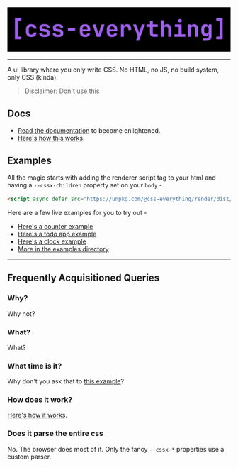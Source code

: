 <center>
  <img src="./media/banner.png" />
</center>

---

A ui library where you only write CSS. No HTML, no JS, no build system, only CSS (kinda).

> Disclaimer: Don't use this


## Docs

- [Read the documentation](https://github.com/phenax/css-everything/tree/main/docs/README.md) to become enlightened.
- [Here's how this works](https://github.com/phenax/css-everything/tree/main/docs/how-it-works.md).


## Examples
All the magic starts with adding the renderer script tag to your html and having a `--cssx-children` property set on your `body` -
```html
<script async defer src="https://unpkg.com/@css-everything/render/dist/renderer/index.js"></script>
```

Here are a few live examples for you to try out -
- [Here's a counter example](https://codepen.io/phenax/pen/KKbdZep?editors=1100)
- [Here's a todo app example](https://codepen.io/phenax/pen/QWzWGaV?editors=1100)
- [Here's a clock example](https://codepen.io/phenax/pen/KKbKNeb?editors=1100)
- [More in the examples directory](https://github.com/phenax/css-everything/tree/main/examples)


---


## Frequently Acquisitioned Queries
### Why?
Why not?

### What?
What?

### What time is it?
Why don't you ask that to [this example](https://codepen.io/phenax/pen/KKbKNeb?editors=1100)?

### How does it work?
[Here's how it works](https://github.com/phenax/css-everything/tree/main/docs/how-it-works.md).

### Does it parse the entire css
No. The browser does most of it. Only the fancy `--cssx-*` properties use a custom parser.

